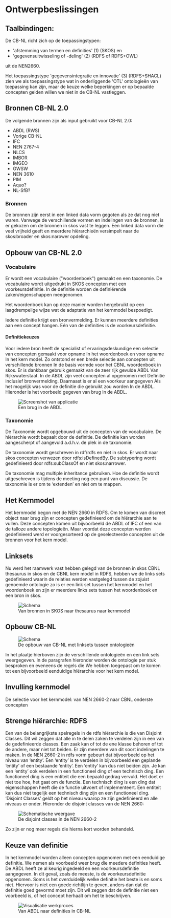# Ontwerpbeslissingen

## Taalbindingen: 

De CB-NL richt zich op de toepassingstypen:
* 'afstemming van termen en definities' (1) (SKOS) en 
* 'gegevensuitwisseling of -deling' (2) (RDFS of RDFS+OWL) 

uit de NEN2660. 

Het toepassingstype 'gegevensintegratie en innovatie' (3) (RDFS+SHACL) zien we als toepassingstype wat in onderliggende 'OTL' ontologieën van toepassing kan zijn, maar de keuze welke beperkingen er op bepaalde concepten gelden willen we niet in de CB-NL vastleggen.

## Bronnen CB-NL 2.0
De volgende bronnen zijn als input gebruikt voor CB-NL 2.0:
* ABDL (RWS)
* Vorige CB-NL
* IFC
* NEN 2767-4
* NLCS
* IMBOR
* IMGEO
* GWSW
* NEN 3610
* PIM
* Aquo?
* NL-SfB?

### Bronnen 
De bronnen zijn eerst in een linked data vorm gegoten als ze dat nog niet waren. Vanwege de verschillende vormen en indelingen van de bronnen, is er gekozen om de bronnen in skos vast te leggen. Een linked data vorm die veel vrijheid geeft en meerdere hiërarchieën versimpelt naar de skos:broader en skos:narower opdeling.

## Opbouw van CB-NL 2.0

### Vocabulaire
Er wordt een vocabulaire ("woordenboek") gemaakt en een taxonomie. De vocabulaire wordt uitgedrukt in SKOS concepten met een voorkeursdefinitie. In de definitie worden de definiërende zaken/eigenschappen meegenomen.

Het woordenboek kan op deze manier worden hergebruikt op een laagdrempelige wijze wat de adaptatie van het kernmodel bespoedigt. 

Iedere definitie krijgt een bronvermelding. Er kunnen meerdere definities aan een concept hangen. Eén van de definities is de voorkeursdefinitie.

#### Definitiekeuzes
Voor iedere bron heeft de specialist of ervaringsdeskundige een selectie van concepten gemaakt voor opname In het woordenboek en voor opname In het kern model. Zo ontstond er een brede selectie aan concepten uit verschillende bronnen In de basis vormde voor het CBNL woordenboek in skos. Er is dankbaar gebruik gemaakt van de zeer rijk gevulde ABDL Van Rijkswaterstaat. In de ABDL zijn veel concepten al opgenomen met Definitie inclusief bronvermelding. Daarnaast is er al een voorkeur aangegeven Als het mogelijk was voor de definitie die gebruikt zou worden In de ABDL. Hieronder is het voorbeeld gegeven van brug In de ABDL.

<figure id="figure">
  <img src="h/media/brugabdl.png" alt="Screenshot van applicatie" />
  <figcaption>Een brug in de ABDL</figcaption>
</figure>

### Taxonomie
De Taxonomie wordt opgebouwd uit de concepten van de vocabulaire. De hiërarchie wordt bepaalt door de definitie. De definitie kan worden aangescherpt of aangevuld a.d.h.v. de plek in de taxonomie.

De taxonomie wordt geschreven in rdf/rdfs en niet in skos. Er wordt naar skos concepten verwezen door rdfs:isDefinedBy. De subtypering wordt gedefinieerd door rdfs:subClassOf en niet skos:narrower.

De taxonomie mag multiple inheritance gebruiken. Hoe de definitie wordt uitgeschreven is tijdens de meeting nog een punt van discussie.
De taxonomie is er om te ‘extenden’ en niet om te mappen.





## Het Kernmodel
Het kernmodel begon met de NEN 2660 in RDFS. Om te komen van discreet object naar brug zijn er concepten gedefinieerd om de hiërarchie aan te vullen. Deze concepten komen uit bijvoorbeeld de ABDL of IFC of een van de talloze andere topologieën. Maar voordat deze concepten werden gedefinieerd werd er voorgesorteerd op de geselecteerde concepten uit de bronnen voor het kern model.


## Linksets
Nu werd het raamwerk vast hebben gelegd van de bronnen in skos CBNL thesaurus in skos en de CBNL kern model in RDFS, hebben we de links sets gedefinieerd waarin de relaties werden vastgelegd tussen de zojuist genoemde ontologie zo is er een link set tussen het kernmodel en het woordenboek en zijn er meerdere links sets tussen het woordenboek en een bron in skos.

<figure id="figure">
  <img src="h/media/kernmodelenthesaurus.png" alt="Schema" />
  <figcaption>Van bronnen in SKOS naar thesaurus naar kernmodel</figcaption>
</figure>


## Opbouw CB-NL

<figure id="figure">
  <img src="h/media/ontologieen.png" alt="Schema" />
  <figcaption>De opbouw van CB-NL met linksets tussen ontologieën</figcaption>
</figure>

In het plaatje hierboven zijn de verschillende ontologieën en een link sets weergegeven. In de paragrafen hieronder worden de ontologie per stuk besproken en eveneens de regels die We hebben toegepast om te komen tot een bijvoorbeeld eenduidige hiërarchie voor het kern model.

## Invulling kernmodel
De selectie voor het kernmodel: van NEN 2660-2 naar CBNL onderste concepten

## Strenge hiërarchie: RDFS
Een van de belangrijkste spelregels in de rdfs hiërarchie is die van Disjoint Classes. Dit wil zeggen dat alle in te delen zaken te verdelen zijn in een van de gedefinieerde classes. Een zaak kan of tot de ene klasse behoren of tot de andere, maar niet tot beiden.
Er zijn meerdere van dit soort indelingen te maken. In de NEN 2660-2 in rdfs vorm gebeurt dat bijvoorbeeld op het niveau van ‘entity’. Een ‘entity’ is te verdelen in bijvoorbeeld een geplande ‘entity’ of een bestaande ‘entity’. Een ‘entity’ kan dus niet beiden zijn.
Je kan een ‘entity’ ook verdelen in een functioneel ding of een technisch ding. Een functioneel ding is een entiteit die een bepaald gedrag vervuld. Het doet er niet toe hoe, het gaat om de functie. Een technisch ding is een ding dat eigenschappen heeft die de functie uitvoert of implementeert. Een entiteit kan dus niet tegelijk een technisch ding zijn en een functioneel ding.
‘Disjoint Classes’ geldt op het niveau waarop ze zijn gedefinieerd en alle niveaus er onder. 
Hieronder de disjoint classes van de NEN 2660:

<figure id="figure">
  <img src="h/media/bronnencb-nl.png" alt="Schematische weergave" />
  <figcaption>De disjoint classes in de NEN 2660-2</figcaption>
</figure>

Zo zijn er nog meer regels die hierna kort worden behandeld.

## Keuze van definitie
In het kernmodel worden alleen concepten opgenomen met een eenduidige definitie. We nemen als voorbeeld weer brug die meedere definities heeft. De ABDL heeft ze al keurig ingedeeld en een voorkeursdefinitie aangegeven. In dit geval, zoals de meeste, is de voorkeursdefinitie opgenomen. Soms is het overduidelijk welke definitie het beste is en soms niet. Hiervoor is niet een goede richtlijn te geven, anders dan dat de definitie goed gevormd moet zijn. Dit wil zeggen dat de definitie niet een voorbeeld is, of het concept herhaalt om het te beschrijven.

<figure id="figure">
  <img src="h/media/abdldoorgestreept.png" alt="Visualisatie werkproces" />
  <figcaption>Van ABDL naar definities in CB-NL</figcaption>
</figure>
